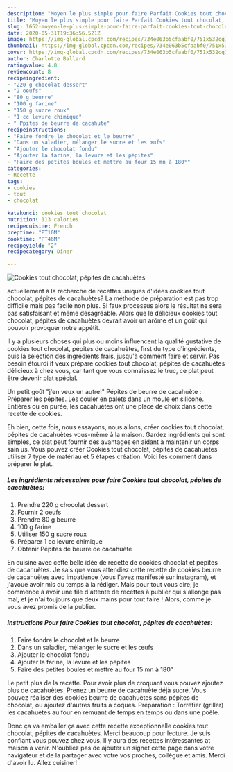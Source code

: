 ```yaml
---
description: "Moyen le plus simple pour faire Parfait Cookies tout chocolat, pépites de cacahuètes"
title: "Moyen le plus simple pour faire Parfait Cookies tout chocolat, pépites de cacahuètes"
slug: 1652-moyen-le-plus-simple-pour-faire-parfait-cookies-tout-chocolat-pepites-de-cacahuetes
date: 2020-05-31T19:36:56.521Z
image: https://img-global.cpcdn.com/recipes/734e063b5cfaabf0/751x532cq70/cookies-tout-chocolat-pepites-de-cacahuetes-photo-principale-de-la-recette.jpg
thumbnail: https://img-global.cpcdn.com/recipes/734e063b5cfaabf0/751x532cq70/cookies-tout-chocolat-pepites-de-cacahuetes-photo-principale-de-la-recette.jpg
cover: https://img-global.cpcdn.com/recipes/734e063b5cfaabf0/751x532cq70/cookies-tout-chocolat-pepites-de-cacahuetes-photo-principale-de-la-recette.jpg
author: Charlotte Ballard
ratingvalue: 4.8
reviewcount: 8
recipeingredient:
- "220 g chocolat dessert"
- "2 oeufs"
- "80 g beurre"
- "100 g farine"
- "150 g sucre roux"
- "1 cc levure chimique"
- " Ppites de beurre de cacahute"
recipeinstructions:
- "Faire fondre le chocolat et le beurre"
- "Dans un saladier, mélanger le sucre et les œufs"
- "Ajouter le chocolat fondu"
- "Ajouter la farine, la levure et les pépites"
- "Faire des petites boules et mettre au four 15 mn à 180°"
categories:
- Recette
tags:
- cookies
- tout
- chocolat

katakunci: cookies tout chocolat 
nutrition: 113 calories
recipecuisine: French
preptime: "PT10M"
cooktime: "PT46M"
recipeyield: "2"
recipecategory: Dîner

---
```



![Cookies tout chocolat, pépites de cacahuètes](https://img-global.cpcdn.com/recipes/734e063b5cfaabf0/751x532cq70/cookies-tout-chocolat-pepites-de-cacahuetes-photo-principale-de-la-recette.jpg)

actuellement à la recherche de recettes uniques d'idées cookies tout chocolat, pépites de cacahuètes? La méthode de préparation est pas trop difficile mais pas facile non plus. Si faux processus alors le résultat ne sera pas satisfaisant et même désagréable. Alors que le délicieux cookies tout chocolat, pépites de cacahuètes devrait avoir un arôme et un goût qui pouvoir provoquer notre appétit.

Il y a plusieurs choses qui plus ou moins influencent la qualité gustative de cookies tout chocolat, pépites de cacahuètes, first du type d'ingrédients, puis la sélection des ingrédients frais, jusqu'à comment faire et servir. Pas besoin étourdi if veux prépare cookies tout chocolat, pépites de cacahuètes délicieux à chez vous, car tant que vous connaissez le truc, ce plat peut être devenir plat spécial.

Un petit goût &#34;j&#39;en veux un autre!&#34; Pépites de beurre de cacahuète : Préparer les pépites. Les couler en palets dans un moule en silicone. Entières ou en purée, les cacahuètes ont une place de choix dans cette recette de cookies.


Eh bien, cette fois, nous essayons, nous allons, créer cookies tout chocolat, pépites de cacahuètes vous-même à la maison. Gardez ingrédients qui sont simples, ce plat peut fournir des avantages en aidant à maintenir un corps sain us. Vous pouvez créer Cookies tout chocolat, pépites de cacahuètes utiliser 7 type de matériau et 5 étapes création. Voici les comment dans préparer le plat.

<!--inarticleads1-->

##### Les ingrédients nécessaires pour faire Cookies tout chocolat, pépites de cacahuètes:

1. Prendre 220 g chocolat dessert
1. Fournir 2 oeufs
1. Prendre 80 g beurre
1.  100 g farine
1. Utiliser 150 g sucre roux
1. Préparer 1 cc levure chimique
1. Obtenir  Pépites de beurre de cacahuète


En cuisine avec cette belle idée de recette de cookies chocolat et pépites de cacahuètes. Je sais que vous attendiez cette recette de cookies beurre de cacahuètes avec impatience (vous l&#39;avez manifesté sur instagram), et j&#39;avoue avoir mis du temps à la rédiger. Mais pour tout vous dire, je commence à avoir une file d&#39;attente de recettes à publier qui s&#39;allonge pas mal, et je n&#39;ai toujours que deux mains pour tout faire ! Alors, comme je vous avez promis de la publier. 

<!--inarticleads2-->

##### Instructions Pour faire Cookies tout chocolat, pépites de cacahuètes:

1. Faire fondre le chocolat et le beurre
1. Dans un saladier, mélanger le sucre et les œufs
1. Ajouter le chocolat fondu
1. Ajouter la farine, la levure et les pépites
1. Faire des petites boules et mettre au four 15 mn à 180°


Le petit plus de la recette. Pour avoir plus de croquant vous pouvez ajoutez plus de cacahuètes. Prenez un beurre de cacahuète déjà sucré. Vous pouvez réaliser des cookies beurre de cacahuètes sans pépites de chocolat, ou ajoutez d&#39;autres fruits à coques. Préparation : Torréfier (griller) les cacahuètes au four en remuant de temps en temps ou dans une poêle. 


Donc ça va emballer ça avec cette recette exceptionnelle cookies tout chocolat, pépites de cacahuètes. Merci beaucoup pour lecture. Je suis confiant vous pouvez chez vous. Il y aura des recettes  intéressantes at maison à venir. N'oubliez pas de ajouter un signet cette page dans votre navigateur et de la partager avec votre vos proches, collègue et amis. Merci d'avoir lu. Allez cuisiner!
